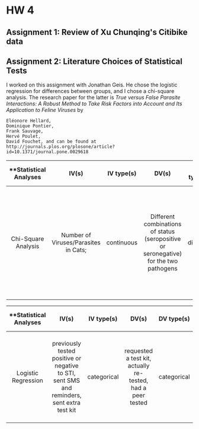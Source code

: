 # HW 4

## Assignment 1: Review of Xu Chunqing's Citibike data

## Assignment 2: Literature Choices of Statistical Tests
I worked on this assignment with Jonathan Geis. He chose the logistic regression for 
differences between groups, and I chose a chi-square analysis. The research paper for the latter
is *True versus False Parasite Interactions: A Robust Method to Take Risk Factors into Account and Its Application to Feline Viruses* by 
    
    Eléonore Hellard,
    Dominique Pontier,
    Frank Sauvage,
    Hervé Poulet,
    David Fouchet, and can be found at http://journals.plos.org/plosone/article?id=10.1371/journal.pone.0029618

| **Statistical Analyses      | IV(s)    | IV type(s)  | DV(s)  | DV type(s) | Control Var  | Control Var type |  Question to be answered | _H0_ | alpha | link to paper** |
|:--------------:|:--------------:|:------:|:---------:|:-----------:|:-----------:|:------------:|:------------------:|:-------:|:---------:|:---------|
Chi-Square Analysis  |  Number of Viruses/Parasites in Cats; | continuous | Different combinations of status (seropositive or seronegative) for the two pathogens | discrete | N/A | N/A | Do pathogen and parasite combinations increase risk (seropositive or seronegative) of virus pairing in domestic cats? | H0: Independent viruses and pathogens are equally or less likely to synergize or double associate and pair in cats possessing multiple parasite and pathogens. | N/A | http://journals.plos.org/plosone/article?id=10.1371/journal.pone.0029618 |



| **Statistical Analyses      | IV(s)    | IV type(s)  | DV(s)  | DV type(s)  | Control Var  | Control Var type |  Question to be answered | _H0_ | alpha | link to paper** |
|:--------------:|:--------------:|:------:|:---------:|:-----------:|:-----------:|:------------:|:------------------:|:-------:|:---------:|:---------|
Logistic Regression |  previously tested positive or negative to STI, sent SMS and reminders, sent extra test kit| categorical | requested a test kit, actually re-tested, had a peer tested | categorical | n/a | n/a | Does communication by SMS increase response rate?, How does previous test result affect response?, Will they get their peers tested? | SMS communication has no effect on specimens' response    |  n/a   | http://journals.plos.org/plosone/article?id=10.1371/journal.pone.0133575 |

